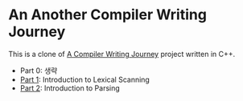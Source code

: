 # An Another Compiler Writing Journey

This is a clone of [A Compiler Writing Journey](https://github.com/DoctorWkt/acwj) project written in C++.

 + Part  0:  생략
 + [Part  1](01_Scanner/Readme.md):       Introduction to Lexical Scanning
 + [Part  2](02_Parser/Readme.md):        Introduction to Parsing